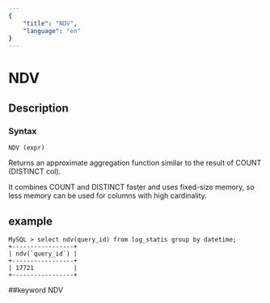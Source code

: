 ```yaml
---
{
    "title": "NDV",
    "language": "en"
}
---
```


<!-- 
Licensed to the Apache Software Foundation (ASF) under one
or more contributor license agreements.  See the NOTICE file
distributed with this work for additional information
regarding copyright ownership.  The ASF licenses this file
to you under the Apache License, Version 2.0 (the
"License"); you may not use this file except in compliance
with the License.  You may obtain a copy of the License at

  http://www.apache.org/licenses/LICENSE-2.0

Unless required by applicable law or agreed to in writing,
software distributed under the License is distributed on an
"AS IS" BASIS, WITHOUT WARRANTIES OR CONDITIONS OF ANY
KIND, either express or implied.  See the License for the
specific language governing permissions and limitations
under the License.
-->

# NDV
## Description
### Syntax

`NDV (expr)`


Returns an approximate aggregation function similar to the result of COUNT (DISTINCT col).

It combines COUNT and DISTINCT faster and uses fixed-size memory, so less memory can be used for columns with high cardinality.

## example
```
MySQL > select ndv(query_id) from log_statis group by datetime;
+-----------------+
| ndv(`query_id`) |
+-----------------+
| 17721           |
+-----------------+
```
##keyword
NDV
